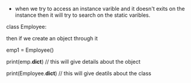 * when we try to access an instance varible and it doesn't exits on the instance then it will try to search on the static varibles.

class Employee:



then if we create an object through it 

emp1 = Employee()


print(emp.__dict__)  // this will give details about the object

print(Employee.__dict__) // this will give deatils about the class

